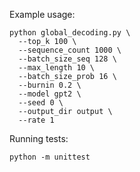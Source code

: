 Example usage:

```
python global_decoding.py \
  --top_k 100 \
  --sequence_count 1000 \
  --batch_size_seq 128 \
  --max_length 10 \
  --batch_size_prob 16 \
  --burnin 0.2 \
  --model gpt2 \
  --seed 0 \
  --output_dir output \
  --rate 1
```

Running tests:
```
python -m unittest
```
